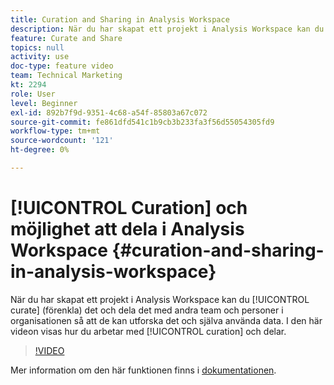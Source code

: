 ```yaml
---
title: Curation and Sharing in Analysis Workspace
description: När du har skapat ett projekt i Analysis Workspace kan du strukturera (förenkla) det och dela det med andra team och personer i organisationen så att de kan utforska det och själva använda data. I den här videon visas hur du arbetar med kurser och delning.
feature: Curate and Share
topics: null
activity: use
doc-type: feature video
team: Technical Marketing
kt: 2294
role: User
level: Beginner
exl-id: 892b7f9d-9351-4c68-a54f-85803a67c072
source-git-commit: fe861dfd541c1b9cb3b233fa3f56d55054305fd9
workflow-type: tm+mt
source-wordcount: '121'
ht-degree: 0%

---
```


# [!UICONTROL Curation] och möjlighet att dela i Analysis Workspace {#curation-and-sharing-in-analysis-workspace}

När du har skapat ett projekt i Analysis Workspace kan du [!UICONTROL curate] (förenkla) det och dela det med andra team och personer i organisationen så att de kan utforska det och själva använda data. I den här videon visas hur du arbetar med [!UICONTROL curation] och delar.

>[!VIDEO](https://video.tv.adobe.com/v/24711/?quality=12)

Mer information om den här funktionen finns i [dokumentationen](https://experienceleague.adobe.com/docs/analytics/analyze/analysis-workspace/curate-share/curate.html?lang=en).
